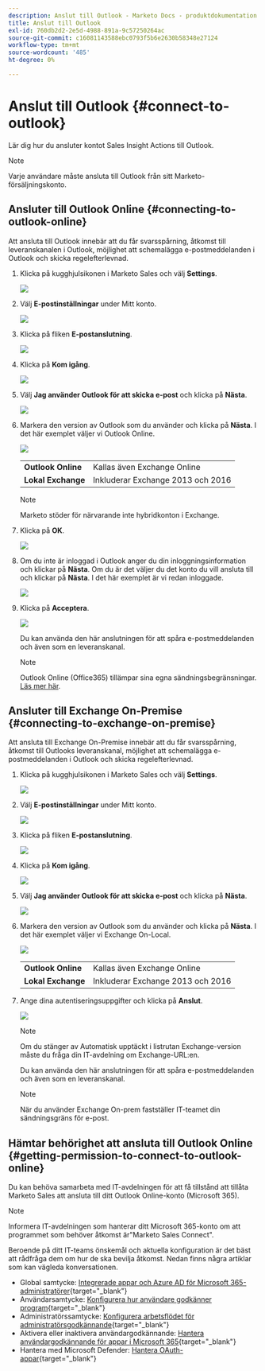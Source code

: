 ```yaml
---
description: Anslut till Outlook - Marketo Docs - produktdokumentation
title: Anslut till Outlook
exl-id: 760db2d2-2e5d-4988-891a-9c57250264ac
source-git-commit: c16081143588ebc0793f5b6e2630b58348e27124
workflow-type: tm+mt
source-wordcount: '485'
ht-degree: 0%

---
```


# Anslut till Outlook {#connect-to-outlook}

Lär dig hur du ansluter kontot Sales Insight Actions till Outlook.

>[!NOTE]
>
>Varje användare måste ansluta till Outlook från sitt Marketo-försäljningskonto.

## Ansluter till Outlook Online {#connecting-to-outlook-online}

Att ansluta till Outlook innebär att du får svarsspårning, åtkomst till leveranskanalen i Outlook, möjlighet att schemalägga e-postmeddelanden i Outlook och skicka regelefterlevnad.

1. Klicka på kugghjulsikonen i Marketo Sales och välj **Settings**.

   ![](assets/connect-to-outlook-1.png)

1. Välj **E-postinställningar** under Mitt konto.

   ![](assets/connect-to-outlook-2.png)

1. Klicka på fliken **E-postanslutning**.

   ![](assets/connect-to-outlook-3.png)

1. Klicka på **Kom igång**.

   ![](assets/connect-to-outlook-4.png)

1. Välj **Jag använder Outlook för att skicka e-post** och klicka på **Nästa**.

   ![](assets/connect-to-outlook-5.png)

1. Markera den version av Outlook som du använder och klicka på **Nästa**. I det här exemplet väljer vi Outlook Online.

   ![](assets/connect-to-outlook-6.png)

   <table> 
    <tbody>
     <tr>
      <td><strong>Outlook Online</strong></td> 
      <td>Kallas även Exchange Online</td> 
     </tr>
     <tr>
      <td><strong>Lokal Exchange</strong></td> 
      <td>Inkluderar Exchange 2013 och 2016</td> 
     </tr>
    </tbody>
   </table>

   >[!NOTE]
   >
   >Marketo stöder för närvarande inte hybridkonton i Exchange.

1. Klicka på **OK**.

   ![](assets/connect-to-outlook-7.png)

1. Om du inte är inloggad i Outlook anger du din inloggningsinformation och klickar på **Nästa**. Om du är det väljer du det konto du vill ansluta till och klickar på **Nästa**. I det här exemplet är vi redan inloggade.

   ![](assets/connect-to-outlook-8.png)

1. Klicka på **Acceptera**.

   ![](assets/connect-to-outlook-9.png)

   Du kan använda den här anslutningen för att spåra e-postmeddelanden och även som en leveranskanal.

   >[!NOTE]
   >
   >Outlook Online (Office365) tillämpar sina egna sändningsbegränsningar. [Läs mer här](/help/marketo/product-docs/marketo-sales-connect/email/email-delivery/email-connection-throttling.md#email-provider-limits).

## Ansluter till Exchange On-Premise {#connecting-to-exchange-on-premise}

Att ansluta till Exchange On-Premise innebär att du får svarsspårning, åtkomst till Outlooks leveranskanal, möjlighet att schemalägga e-postmeddelanden i Outlook och skicka regelefterlevnad.

1. Klicka på kugghjulsikonen i Marketo Sales och välj **Settings**.

   ![](assets/connect-to-outlook-10.png)

1. Välj **E-postinställningar** under Mitt konto.

   ![](assets/connect-to-outlook-11.png)

1. Klicka på fliken **E-postanslutning**.

   ![](assets/connect-to-outlook-12.png)

1. Klicka på **Kom igång**.

   ![](assets/connect-to-outlook-13.png)

1. Välj **Jag använder Outlook för att skicka e-post** och klicka på **Nästa**.

   ![](assets/connect-to-outlook-14.png)

1. Markera den version av Outlook som du använder och klicka på **Nästa**. I det här exemplet väljer vi Exchange On-Local.

   ![](assets/connect-to-outlook-15.png)

   <table> 
    <tbody>
     <tr>
      <td><strong>Outlook Online</strong></td> 
      <td>Kallas även Exchange Online</td> 
     </tr>
     <tr>
      <td><strong>Lokal Exchange</strong></td> 
      <td>Inkluderar Exchange 2013 och 2016</td> 
     </tr>
    </tbody>
   </table>

1. Ange dina autentiseringsuppgifter och klicka på **Anslut**.

   ![](assets/connect-to-outlook-16.png)

   >[!NOTE]
   >
   >Om du stänger av Automatisk upptäckt i listrutan Exchange-version måste du fråga din IT-avdelning om Exchange-URL:en.

   Du kan använda den här anslutningen för att spåra e-postmeddelanden och även som en leveranskanal.

   >[!NOTE]
   >
   >När du använder Exchange On-prem fastställer IT-teamet din sändningsgräns för e-post.

## Hämtar behörighet att ansluta till Outlook Online {#getting-permission-to-connect-to-outlook-online}

Du kan behöva samarbeta med IT-avdelningen för att få tillstånd att tillåta Marketo Sales att ansluta till ditt Outlook Online-konto (Microsoft 365).

>[!NOTE]
>
>Informera IT-avdelningen som hanterar ditt Microsoft 365-konto om att programmet som behöver åtkomst är&quot;Marketo Sales Connect&quot;.

Beroende på ditt IT-teams önskemål och aktuella konfiguration är det bäst att rådfråga dem om hur de ska bevilja åtkomst. Nedan finns några artiklar som kan vägleda konversationen.

* Global samtycke: [Integrerade appar och Azure AD för Microsoft 365-administratörer](https://learn.microsoft.com/en-us/microsoft-365/enterprise/integrated-apps-and-azure-ads?view=o365-worldwide){target="_blank"}
* Användarsamtycke: [Konfigurera hur användare godkänner program](https://learn.microsoft.com/en-us/azure/active-directory/manage-apps/configure-user-consent?tabs=azure-portal&amp;pivots=portal){target="_blank"}
* Administratörssamtycke: [Konfigurera arbetsflödet för administratörsgodkännande](https://learn.microsoft.com/en-us/microsoft-365/admin/misc/user-consent?source=recommendations&amp;view=o365-worldwide){target="_blank"}
* Aktivera eller inaktivera användargodkännande: [Hantera användargodkännande för appar i Microsoft 365](https://learn.microsoft.com/en-us/microsoft-365/admin/misc/user-consent?source=recommendations&amp;view=o365-worldwide){target="_blank"}
* Hantera med Microsoft Defender: [Hantera OAuth-appar](https://learn.microsoft.com/en-us/defender-cloud-apps/manage-app-permissions){target="_blank"}
